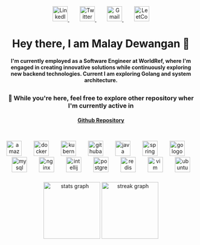 <div align="center">
  <a href="https://www.linkedin.com/in/malay-dewangan-156b58186/">
    <img src="https://img.icons8.com/color/48/000000/linkedin.png" height="40" alt="LinkedIn logo" />
  </a>
  <img width="24" />
  <a href=https://twitter.com/Malaydewangan18>
    <img src="https://img.icons8.com/color/48/000000/twitter--v2.png" height="40" alt="Twitter logo" />
  </a>
  <img width="24" />
  <a href="mailto:malay18.dev@gmail.com">
    <img src="https://img.icons8.com/color/48/000000/gmail--v1.png" height="40" alt="Gmail logo" />
  </a>
  <img width="24" />
  <a href="https://leetcode.com/Malay18">
    <img src="https://leetcode.com/favicon.ico" height="40" alt="LeetCode logo" />
  </a>
</div>

###

<h1 align="center">Hey there, I am Malay Dewangan 👋</h1>


<h4 align="center">I'm currently employed as a Software Engineer at WorldRef, where I'm engaged in creating innovative solutions while continuously exploring new backend technologies. Current I am exploring Golang and system architecture. </h4>

##
<h3 align="center">🌟 While you're here, feel free to explore other repository wher I'm currently active in </h3>


  
 <h4 align="center"><a href="https://github.com/Malaydewangan18">Github Repository</a></h4>

##




<br clear="both">

<div align="center">
  <img src="https://cdn.simpleicons.org/amazonaws/232F3E" height="40" alt="amazonwebservices logo"  />
  <img width="24" />
  <img src="https://cdn.simpleicons.org/docker/2496ED" height="40" alt="docker logo"  />
  <img width="24" />
  <img src="https://cdn.simpleicons.org/kubernetes/326CE5" height="40" alt="kubernetes logo"  />
  <img width="24" />
  <img src="https://cdn.simpleicons.org/githubactions/2088FF" height="40" alt="githubactions logo"  />
  <img width="24" />
  <img src="https://cdn.jsdelivr.net/gh/devicons/devicon/icons/java/java-original.svg" height="40" alt="java logo"  />
  <img width="24" />
  <img src="https://cdn.jsdelivr.net/gh/devicons/devicon/icons/spring/spring-original.svg" height="40" alt="spring logo"  />
  <img width="24" />
  <img src="https://skillicons.dev/icons?i=go" height="40" alt="go logo"  />
  <img width="24" />
  <img src="https://cdn.jsdelivr.net/gh/devicons/devicon/icons/mysql/mysql-original.svg" height="40" alt="mysql logo"  />
  <img width="24" />
  <img src="https://cdn.jsdelivr.net/gh/devicons/devicon/icons/nginx/nginx-original.svg" height="40" alt="nginx logo"  />
  <img width="24" />
  <img src="https://cdn.jsdelivr.net/gh/devicons/devicon/icons/intellij/intellij-original.svg" height="40" alt="intellij logo"  />
  <img width="24" />
  <img src="https://cdn.jsdelivr.net/gh/devicons/devicon/icons/postgresql/postgresql-original.svg" height="40" alt="postgresql logo"  />
  <img width="24" />
  <img src="https://cdn.jsdelivr.net/gh/devicons/devicon/icons/redis/redis-original.svg" height="40" alt="redis logo"  />
  <img width="24" />
  <img src="https://cdn.jsdelivr.net/gh/devicons/devicon/icons/vim/vim-original.svg" height="40" alt="vim logo"  />
  <img width="24" />
  <img src="https://cdn.simpleicons.org/ubuntu/E95420" height="40" alt="ubuntu logo"  />
</div>

###

<div align="center">
  <img src="https://github-readme-stats.vercel.app/api?username=Malaydewangan09&hide_title=false&hide_rank=false&show_icons=true&include_all_commits=true&count_private=true&disable_animations=false&theme=dark&locale=en&hide_border=false&order=1" height="150" alt="stats graph"  />
  <img src="https://streak-stats.demolab.com?user=Malaydewangan09&locale=en&mode=daily&theme=dark&hide_border=false&border_radius=5&order=3" height="150" alt="streak graph"  />
</div>

###
